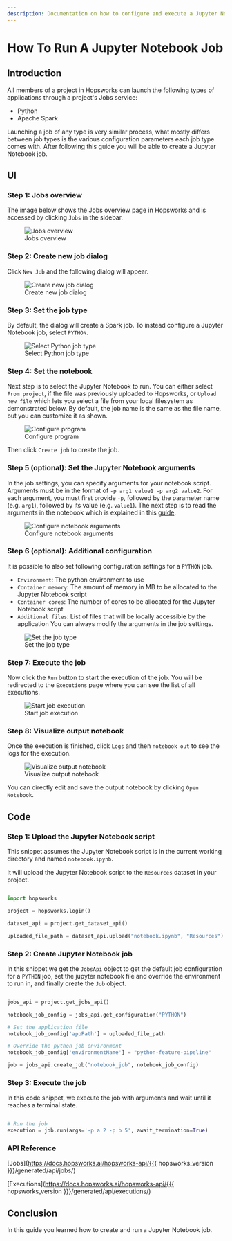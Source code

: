 ```yaml
---
description: Documentation on how to configure and execute a Jupyter Notebook job on Hopsworks.
---
```


# How To Run A Jupyter Notebook Job

## Introduction

All members of a project in Hopsworks can launch the following types of applications through a project's Jobs service:

- Python
- Apache Spark

Launching a job of any type is very similar process, what mostly differs between job types is
the various configuration parameters each job type comes with. After following this guide you will be able to create a Jupyter Notebook job.

## UI

### Step 1: Jobs overview

The image below shows the Jobs overview page in Hopsworks and is accessed by clicking `Jobs` in the sidebar.

<p align="center">
  <figure>
    <img src="../../../../assets/images/guides/jobs/jobs_overview.png" alt="Jobs overview">
    <figcaption>Jobs overview</figcaption>
  </figure>
</p>

### Step 2: Create new job dialog

Click `New Job` and the following dialog will appear.

<p align="center">
  <figure>
    <img src="../../../../assets/images/guides/jobs/create_new_job.png" alt="Create new job dialog">
    <figcaption>Create new job dialog</figcaption>
  </figure>
</p>

### Step 3: Set the job type

By default, the dialog will create a Spark job. To instead configure a Jupyter Notebook job, select `PYTHON`.

<p align="center">
  <figure>
    <img src="../../../../assets/images/guides/jobs/jobs_select_python.gif" alt="Select Python job type">
    <figcaption>Select Python job type</figcaption>
  </figure>
</p>

### Step 4: Set the notebook

Next step is to select the Jupyter Notebook to run. You can either select `From project`, if the file was previously uploaded to Hopsworks, or `Upload new file` which lets you select a file from your local filesystem as demonstrated below. By default, the job name is the same as the file name, but you can customize it as shown. 

<p align="center">
  <figure>
    <img src="../../../../assets/images/guides/jobs/upload_job_notebook_file.gif" alt="Configure program">
    <figcaption>Configure program</figcaption>
  </figure>
</p>

Then click `Create job` to create the job.

### Step 5 (optional): Set the Jupyter Notebook arguments

In the job settings, you can specify arguments for your notebook script.
Arguments must be in the format of `-p arg1 value1 -p arg2 value2`. For each argument, you must first provide `-p`, followed by the parameter name (e.g. `arg1`), followed by its value (e.g. `value1`).
The next step is to read the arguments in the notebook which is explained in this [guide](https://papermill.readthedocs.io/en/latest/usage-parameterize.html).

<p align="center">
  <figure>
    <img src="../../../../assets/images/guides/jobs/job_notebook_args.png" alt="Configure notebook arguments">
    <figcaption>Configure notebook arguments</figcaption>
  </figure>
</p>

### Step 6 (optional): Additional configuration

It is possible to also set following configuration settings for a `PYTHON` job.

* `Environment`: The python environment to use
* `Container memory`: The amount of memory in MB to be allocated to the Jupyter Notebook script
* `Container cores`: The number of cores to be allocated for the Jupyter Notebook script
* `Additional files`: List of files that will be locally accessible by the application
You can always modify the arguments in the job settings.

<p align="center">
  <figure>
    <img src="../../../../assets/images/guides/jobs/configure_py.png" alt="Set the job type">
    <figcaption>Set the job type</figcaption>
  </figure>
</p>

### Step 7: Execute the job

Now click the `Run` button to start the execution of the job. You will be redirected to the `Executions` page where you can see the list of all executions.

<p align="center">
  <figure>
    <img src="../../../../assets/images/guides/jobs/start_job_notebook.gif" alt="Start job execution">
    <figcaption>Start job execution</figcaption>
  </figure>
</p>

### Step 8: Visualize output notebook
Once the execution is finished, click `Logs` and then `notebook out` to see the logs for the execution.

<p align="center">
  <figure>
    <img src="../../../../assets/images/guides/jobs/job_view_out_notebook.gif" alt="Visualize output notebook">
    <figcaption>Visualize output notebook</figcaption>
  </figure>
</p>

You can directly edit and save the output notebook by clicking `Open Notebook`.

## Code

### Step 1: Upload the Jupyter Notebook script

This snippet assumes the Jupyter Notebook script is in the current working directory and named `notebook.ipynb`. 

It will upload the Jupyter Notebook script to the `Resources` dataset in your project.

```python

import hopsworks

project = hopsworks.login()

dataset_api = project.get_dataset_api()

uploaded_file_path = dataset_api.upload("notebook.ipynb", "Resources")

```


### Step 2: Create Jupyter Notebook job

In this snippet we get the `JobsApi` object to get the default job configuration for a `PYTHON` job, set the jupyter notebook file and override the environment to run in, and finally create the `Job` object.

```python

jobs_api = project.get_jobs_api()

notebook_job_config = jobs_api.get_configuration("PYTHON")

# Set the application file
notebook_job_config['appPath'] = uploaded_file_path

# Override the python job environment
notebook_job_config['environmentName'] = "python-feature-pipeline"

job = jobs_api.create_job("notebook_job", notebook_job_config)

```

### Step 3: Execute the job

In this code snippet, we execute the job with arguments and wait until it reaches a terminal state.

```python

# Run the job
execution = job.run(args='-p a 2 -p b 5', await_termination=True)
```

### API Reference

[Jobs](https://docs.hopsworks.ai/hopsworks-api/{{{ hopsworks_version }}}/generated/api/jobs/)

[Executions](https://docs.hopsworks.ai/hopsworks-api/{{{ hopsworks_version }}}/generated/api/executions/)

## Conclusion

In this guide you learned how to create and run a Jupyter Notebook job.